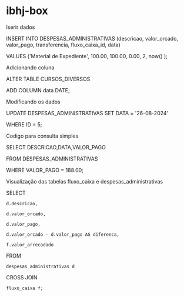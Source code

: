 # ibhj-box
 
Iserir dados 

INSERT INTO DESPESAS_ADMINISTRATIVAS (descricao, valor_orcado, valor_pago, transferencia, fluxo_caixa_id, data)  

 VALUES ('Material de Expediente', 100.00, 100.00, 0.00, 2, now() ); 

 

Adicionando coluna 

ALTER TABLE CURSOS_DIVERSOS  

ADD COLUMN data DATE; 

 

Modificando os dados 

UPDATE DESPESAS_ADMINISTRATIVAS SET DATA = '26-08-2024'  

WHERE ID = 5; 

 

Codigo para consulta simples 

SELECT DESCRICAO,DATA,VALOR_PAGO 

FROM DESPESAS_ADMINISTRATIVAS  

WHERE VALOR_PAGO = 188.00; 

 

Visualização das tabelas fluxo_caixa e despesas_administrativas 

SELECT  

    d.descricao, 

    d.valor_orcado, 

    d.valor_pago, 

    d.valor_orcado - d.valor_pago AS diferenca, 

    f.valor_arrecadado   

     

FROM  

    despesas_administrativas d 

CROSS JOIN  

    fluxo_caixa f; 